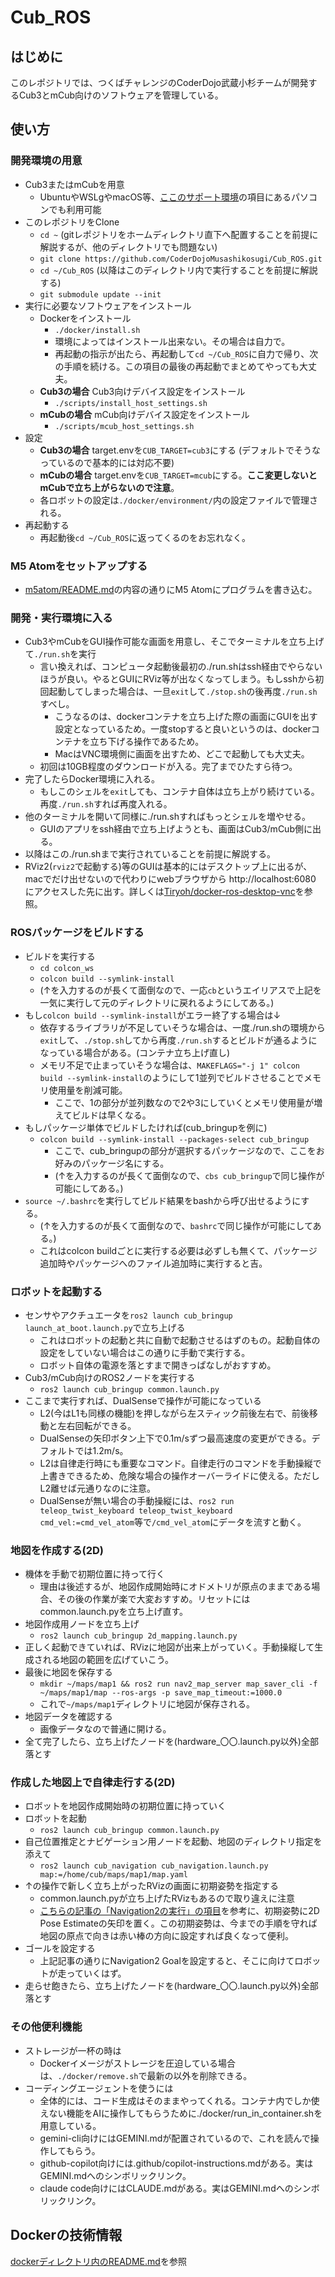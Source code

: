 # Cub_ROS

## はじめに
このレポジトリでは、つくばチャレンジのCoderDojo武蔵小杉チームが開発するCub3とmCub向けのソフトウェアを管理している。

## 使い方
### 開発環境の用意
- Cub3またはmCubを用意
  - UbuntuやWSLgやmacOS等、[ここのサポート環境](./docker/README.md)の項目にあるパソコンでも利用可能
- このレポジトリをClone
  - `cd ~` (gitレポジトリをホームディレクトリ直下へ配置することを前提に解説するが、他のディレクトリでも問題ない)
  - `git clone https://github.com/CoderDojoMusashikosugi/Cub_ROS.git`
  - `cd ~/Cub_ROS` (以降はこのディレクトリ内で実行することを前提に解説する)
  - `git submodule update --init`
- 実行に必要なソフトウェアをインストール
  - Dockerをインストール
    - `./docker/install.sh`
    - 環境によってはインストール出来ない。その場合は自力で。
    - 再起動の指示が出たら、再起動して`cd ~/Cub_ROS`に自力で帰り、次の手順を続ける。この項目の最後の再起動でまとめてやっても大丈夫。
  - **Cub3の場合** Cub3向けデバイス設定をインストール
    - `./scripts/install_host_settings.sh`
  - **mCubの場合** mCub向けデバイス設定をインストール
    - `./scripts/mcub_host_settings.sh`
- 設定
  - **Cub3の場合** target.envを`CUB_TARGET=cub3`にする (デフォルトでそうなっているので基本的には対応不要)
  - **mCubの場合** target.envを`CUB_TARGET=mcub`にする。**ここ変更しないとmCubで立ち上がらないので注意**。
  - 各ロボットの設定は`./docker/environment/`内の設定ファイルで管理される。
- 再起動する
  - 再起動後`cd ~/Cub_ROS`に返ってくるのをお忘れなく。

### M5 Atomをセットアップする
- [m5atom/README.md](m5atom/README.md)の内容の通りにM5 Atomにプログラムを書き込む。

### 開発・実行環境に入る
- Cub3やmCubをGUI操作可能な画面を用意し、そこでターミナルを立ち上げて`./run.sh`を実行
  - 言い換えれば、コンピュータ起動後最初の./run.shはssh経由でやらないほうが良い。やるとGUIにRViz等が出なくなってしまう。もしsshから初回起動してしまった場合は、一旦`exit`して`./stop.sh`の後再度`./run.sh`すべし。
    - こうなるのは、dockerコンテナを立ち上げた際の画面にGUIを出す設定となっているため。一度stopすると良いというのは、dockerコンテナを立ち下げる操作であるため。
    - MacはVNC環境側に画面を出すため、どこで起動しても大丈夫。
  - 初回は10GB程度のダウンロードが入る。完了までひたすら待つ。
- 完了したらDocker環境に入れる。
  - もしこのシェルを`exit`しても、コンテナ自体は立ち上がり続けている。再度`./run.sh`すれば再度入れる。
- 他のターミナルを開いて同様に./run.shすればもっとシェルを増やせる。
  - GUIのアプリをssh経由で立ち上げようとも、画面はCub3/mCub側に出る。
- 以降はこの./run.shまで実行されていることを前提に解説する。
- RViz2(`rviz2`で起動する)等のGUIは基本的にはデスクトップ上に出るが、macでだけ出せないので代わりにwebブラウザから http://localhost:6080 にアクセスした先に出す。詳しくは[Tiryoh/docker-ros-desktop-vnc](https://github.com/Tiryoh/docker-ros-desktop-vnc)を参照。

### ROSパッケージをビルドする
- ビルドを実行する
  - `cd colcon_ws`
  - `colcon build --symlink-install`
  - (↑を入力するのが長くて面倒なので、一応`cb`というエイリアスで上記を一気に実行して元のディレクトリに戻れるようにしてある。)
- もし`colcon build --symlink-install`がエラー終了する場合は↓
  - 依存するライブラリが不足していそうな場合は、一度./run.shの環境から`exit`して、`./stop.sh`してから再度`./run.sh`するとビルドが通るようになっている場合がある。(コンテナ立ち上げ直し)
  - メモリ不足で止まっていそうな場合は、`MAKEFLAGS="-j 1" colcon build --symlink-install`のようにして1並列でビルドさせることでメモリ使用量を削減可能。
    - ここで、1の部分が並列数なので2や3にしていくとメモリ使用量が増えてビルドは早くなる。
- もしパッケージ単体でビルドしたければ(cub_bringupを例に)
  - `colcon build --symlink-install --packages-select cub_bringup`
    - ここで、cub_bringupの部分が選択するパッケージなので、ここをお好みのパッケージ名にする。
    - (↑を入力するのが長くて面倒なので、`cbs cub_bringup`で同じ操作が可能にしてある。)
- `source ~/.bashrc`を実行してビルド結果をbashから呼び出せるようにする。
  - (↑を入力するのが長くて面倒なので、`bashrc`で同じ操作が可能にしてある。)
  - これはcolcon buildごとに実行する必要は必ずしも無くて、パッケージ追加時やパッケージへのファイル追加時に実行すると吉。

### ロボットを起動する
- センサやアクチュエータを`ros2 launch cub_bringup launch_at_boot.launch.py`で立ち上げる
  - これはロボットの起動と共に自動で起動させるはずのもの。起動自体の設定をしていない場合はこの通りに手動で実行する。
  - ロボット自体の電源を落とすまで開きっぱなしがおすすめ。
- Cub3/mCub向けのROS2ノードを実行する
  - `ros2 launch cub_bringup common.launch.py`
- ここまで実行すれば、DualSenseで操作が可能になっている
  - L2(今はL1も同様の機能)を押しながら左スティック前後左右で、前後移動と左右回転ができる。
  - DualSenseの矢印ボタン上下で0.1m/sずつ最高速度の変更ができる。デフォルトでは1.2m/s。
  - L2は自律走行時にも重要なコマンド。自律走行のコマンドを手動操縦で上書きできるため、危険な場合の操作オーバーライドに使える。ただしL2離せば元通りなのに注意。
  - DualSenseが無い場合の手動操縦には、`ros2 run teleop_twist_keyboard teleop_twist_keyboard cmd_vel:=cmd_vel_atom`等で`/cmd_vel_atom`にデータを流すと動く。

### 地図を作成する(2D)
- 機体を手動で初期位置に持って行く
  - 理由は後述するが、地図作成開始時にオドメトリが原点のままである場合、その後の作業が楽で大変おすすめ。リセットにはcommon.launch.pyを立ち上げ直す。
- 地図作成用ノードを立ち上げ
  - `ros2 launch cub_bringup 2d_mapping.launch.py`
- 正しく起動できていれば、RVizに地図が出来上がっていく。手動操縦して生成される地図の範囲を広げていこう。
- 最後に地図を保存する
  - `mkdir ~/maps/map1 && ros2 run nav2_map_server map_saver_cli -f ~/maps/map1/map --ros-args -p save_map_timeout:=1000.0`
  - これで`~/maps/map1`ディレクトリに地図が保存される。
- 地図データを確認する
  - 画像データなので普通に開ける。
- 全て完了したら、立ち上げたノードを(hardware_〇〇.launch.py以外)全部落とす

### 作成した地図上で自律走行する(2D)
- ロボットを地図作成開始時の初期位置に持っていく
- ロボットを起動
  - `ros2 launch cub_bringup common.launch.py`
- 自己位置推定とナビゲーション用ノードを起動、地図のディレクトリ指定を添えて
  - `ros2 launch cub_navigation cub_navigation.launch.py map:=/home/cub/maps/map1/map.yaml`
- ↑の操作で新しく立ち上がったRVizの画面に初期姿勢を指定する
  - common.launch.pyが立ち上げたRVizもあるので取り違えに注意
  - [こちらの記事の「Navigation2の実行」の項目](https://qiita.com/porizou1/items/d63a41fc1e478dfa5ab6#navigation2%E3%81%AE%E5%AE%9F%E8%A1%8C)を参考に、初期姿勢に2D Pose Estimateの矢印を置く。この初期姿勢は、今までの手順を守れば地図の原点で向きは赤い棒の方向に設定すれば良くなって便利。
- ゴールを設定する
  - 上記記事の通りにNavigation2 Goalを設定すると、そこに向けてロボットが走っていくはず。
- 走らせ飽きたら、立ち上げたノードを(hardware_〇〇.launch.py以外)全部落とす

### その他便利機能
- ストレージが一杯の時は
  - Dockerイメージがストレージを圧迫している場合は、`./docker/remove.sh`で最新の以外を削除できる。
- コーディングエージェントを使うには
  - 全体的には、コード生成はそのままやってくれる。コンテナ内でしか使えない機能をAIに操作してもらうために./docker/run_in_container.shを用意している。
  - gemini-cli向けにはGEMINI.mdが配置されているので、これを読んで操作してもらう。
  - github-copilot向けには.github/copilot-instructions.mdがある。実はGEMINI.mdへのシンボリックリンク。
  - claude code向けにはCLAUDE.mdがある。実はGEMINI.mdへのシンボリックリンク。


## Dockerの技術情報
[dockerディレクトリ内のREADME.md](./docker/README.md)を参照
